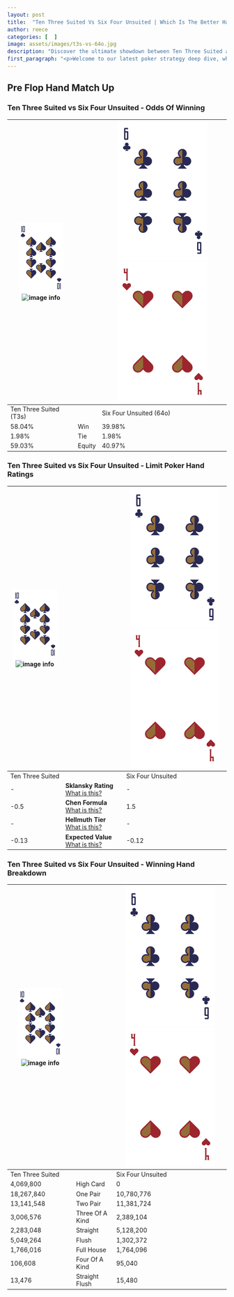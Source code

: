 ```yaml
---
layout: post
title:  "Ten Three Suited Vs Six Four Unsuited | Which Is The Better Hand In Poker? A Complete Guide"
author: reece
categories: [  ]
image: assets/images/t3s-vs-64o.jpg
description: "Discover the ultimate showdown between Ten Three Suited and Six Four Unsuited in poker! Uncover the odds, strategies, and scenarios where one hand triumphs over the other. Get ready to up your poker game with this thrilling analysis."
first_paragraph: "<p>Welcome to our latest poker strategy deep dive, where we're pitting two distinct hands against each other in a high-stakes showdown: Ten Three Suited vs Six Four Unsuited.</p><p>In the dynamic world of poker, every decision counts, and knowing which hand holds the upper hand is key to your success at the table.</p><p>In this article, we'll dissect these two hands, explore the scenarios where one dominates the other, and equip you with the knowledge to make strategic choices that can tip the odds in your favor.</p><p>Get ready to unravel the intriguing dynamics of these poker hands and elevate your game to new heights.</p>"
---
```




[comment]: # (sp0)

## Pre Flop Hand Match Up

<div class="table hand-ratings" markdown="1"> 



### Ten Three Suited vs Six Four Unsuited - Odds Of Winning


    
| ![image info](assets/images/hand1/T.png) ![image info](assets/images/hand1/3s.png) |  | ![image info](assets/images/hand2/6.png) ![image info](assets/images/hand2/4o.png) |
| -------- | -------- | -------- |
| Ten Three Suited (T3s) |  | Six Four Unsuited (64o) |
| 58.04% | Win | 39.98% |
| 1.98% | Tie | 1.98% |
| 59.03% | Equity | 40.97% |




[comment]: # (sp1)



### Ten Three Suited vs Six Four Unsuited - Limit Poker Hand Ratings


    
| ![image info](assets/images/hand1/T.png) ![image info](assets/images/hand1/3s.png) |  | ![image info](assets/images/hand2/6.png) ![image info](assets/images/hand2/4o.png) |
| -------- | -------- | -------- |
| Ten Three Suited |  | Six Four Unsuited |
| - | **Sklansky Rating** [What is this?](/sklansky-rating-explained) | - |
| -0.5 | **Chen Formula** [What is this?](/chen-formula-explained) | 1.5 |
| - | **Hellmuth Tier** [What is this?](/Hellmuth-tier-explained) | - |
| -0.13 | **Expected Value** [What is this?](/expected-value-explained) | -0.12 |




[comment]: # (sp2)



### Ten Three Suited vs Six Four Unsuited - Winning Hand Breakdown


    
| ![image info](assets/images/hand1/T.png) ![image info](assets/images/hand1/3s.png) |  | ![image info](assets/images/hand2/6.png) ![image info](assets/images/hand2/4o.png) |
| -------- | -------- | -------- |
| Ten Three Suited |  | Six Four Unsuited |
| 4,069,800 | High Card | 0 |
| 18,267,840 | One Pair | 10,780,776 |
| 13,141,548 | Two Pair | 11,381,724 |
| 3,006,576 | Three Of A Kind | 2,389,104 |
| 2,283,048 | Straight | 5,128,200 |
| 5,049,264 | Flush | 1,302,372 |
| 1,766,016 | Full House | 1,764,096 |
| 106,608 | Four Of A Kind | 95,040 |
| 13,476 | Straight Flush | 15,480 |




[comment]: # (sp3)



</div>

[comment]: # (sp4)



[comment]: # (sp5)

